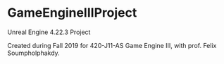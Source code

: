 # GameEngineIIIProject

Unreal Engine 4.22.3 Project

Created during Fall 2019 for 420-J11-AS Game Engine III, with prof. Felix Soumpholphakdy.



